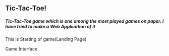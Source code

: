 <h2> Tic-Tac-Toe!</h2>
<h5>Tic-Tac-Toe game which is one among the most played games on paper.
  I have tried to make a Web Application of it</h5>

<p>This is Starting of game(Landing Page)</p>


<p>Game Interface</p>

